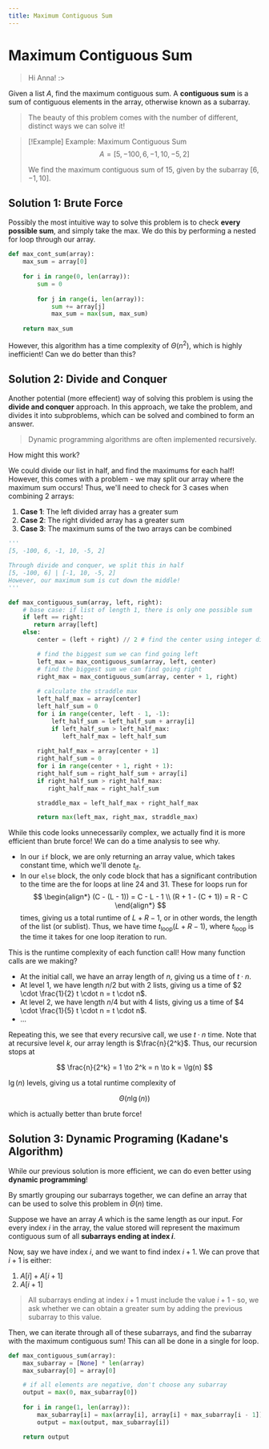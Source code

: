 ```yaml
---
title: Maximum Contiguous Sum
---
```


# Maximum Contiguous Sum
> Hi Anna! :>

Given a list $A$, find the maximum contiguous sum. A **contiguous sum** is a sum of contiguous elements in the array, otherwise known as a subarray.
> The beauty of this problem comes with the number of different, distinct ways we can solve it! 

> [!Example] Example: Maximum Contiguous Sum
> $$
> A = [5, -100, 6, -1, 10, -5, 2]
> $$
>
> We find the maximum contiguous sum of 15, given by the subarray $[6, -1, 10]$.

## Solution 1: Brute Force
Possibly the most intuitive way to solve this problem is to check **every possible sum**, and simply take the max. We do this by performing a nested for loop through our array.

```python
def max_cont_sum(array):
    max_sum = array[0]
    
    for i in range(0, len(array)):
        sum = 0
        
        for j in range(i, len(array)):
            sum += array[j]
            max_sum = max(sum, max_sum)
    
    return max_sum
```

However, this algorithm has a time complexity of $\Theta(n^2)$, which is highly inefficient! Can we do better than this?

## Solution 2: Divide and Conquer
Another potential (more effecient) way of solving this problem is using the **divide and conquer** approach. In this approach, we take the problem, and divides it into subproblems, which can be solved and combined to form an answer.
> Dynamic programming algorithms are often implemented recursively.

How might this work?

We could divide our list in half, and find the maximums for each half! However, this comes with a problem - we may split our array where the maximum sum occurs! Thus, we'll need to check for 3 cases when combining 2 arrays:
1. **Case 1**: The left divided array has a greater sum
2. **Case 2**: The right divided array has a greater sum
3. **Case 3**: The maximum sums of the two arrays can be combined

```python
'''
[5, -100, 6, -1, 10, -5, 2]

Through divide and conquer, we split this in half
[5, -100, 6] | [-1, 10, -5, 2]
However, our maximum sum is cut down the middle!
'''

def max_contiguous_sum(array, left, right):
    # base case: if list of length 1, there is only one possible sum
    if left == right:
       return array[left]
    else:
        center = (left + right) // 2 # find the center using integer division

        # find the biggest sum we can find going left
        left_max = max_contiguous_sum(array, left, center)
        # find the biggest sum we can find going right
        right_max = max_contiguous_sum(array, center + 1, right)
        
        # calculate the straddle max
        left_half_max = array[center]
        left_half_sum = 0
        for i in range(center, left - 1, -1):
            left_half_sum = left_half_sum + array[i]
            if left_half_sum > left_half_max:
               left_half_max = left_half_sum
        
        right_half_max = array[center + 1]
        right_half_sum = 0
        for i in range(center + 1, right + 1):
	    right_half_sum = right_half_sum + array[i]
	    if right_half_sum > right_half_max:
	       right_half_max = right_half_sum

        straddle_max = left_half_max + right_half_max

        return max(left_max, right_max, straddle_max)
```

While this code looks unnecessarily complex, we actually find it is more efficient than brute force! We can do a time analysis to see why.
- In our `if` block, we are only returning an array value, which takes constant time, which we'll denote $t_{\text{if}}$.
- In our `else` block, the only code block that has a significant contribution to the time are the for loops at line 24 and 31. These for loops run for
  $$
  \begin{align*}
	(C - (L - 1)) = C - L - 1 \\
	(R + 1 - (C + 1)) = R - C
  \end{align*}
  $$
  times, giving us a total runtime of $L + R - 1$, or in other words, the length of the list (or sublist). Thus, we have time $t_{\text{loop}} (L + R - 1)$, where $t_{\text{loop}}$ is the time it takes for one loop iteration to run.

This is the runtime complexity of each function call! How many function calls are we making?
- At the initial call, we have an array length of $n$, giving us a time of $t \cdot n$.
- At level 1, we have length $n / 2$ but with 2 lists, giving us a time of $2 \cdot \frac{1}{2} t \cdot n = t \cdot n$.
- At level 2, we have length $n / 4$ but with 4 lists, giving us a time of $4 \cdot \frac{1}{5} t \cdot n = t \cdot n$.
- ...

Repeating this, we see that every recursive call, we use $t \cdot n$ time. Note that at recursive level $k$, our array length is $\frac{n}{2^k}$. Thus, our recursion stops at

$$
\frac{n}{2^k} = 1 \to 2^k = n \to k = \lg(n)
$$

$\lg(n)$ levels, giving us a total runtime complexity of

$$
\Theta( n \lg(n))
$$

which is actually better than brute force!

## Solution 3: Dynamic Programing (Kadane's Algorithm)
While our previous solution is more efficient, we can do even better using **dynamic programming**!

By smartly grouping our subarrays together, we can define an array that can be used to solve this problem in $\Theta(n)$ time.

Suppose we have an array $A$ which is the same length as our input. For every index $i$ in the array, the value stored will represent the maximum contiguous sum of all **subarrays ending at index $i$**.

Now, say we have index $i$, and we want to find index $i + 1$. We can prove that $i + 1$ is either:
1. $A[i] + A[i + 1]$
2. $A[i + 1]$

> All subarrays ending at index $i + 1$ must include the value $i + 1$ - so, we ask whether we can obtain a greater sum by adding the previous subarray to this value.

Then, we can iterate through all of these subarrays, and find the subarray with the maximum contiguous sum! This can all be done in a single for loop.

```python
def max_contiguous_sum(array):
    max_subarray = [None] * len(array)
    max_subarray[0] = array[0]

    # if all elements are negative, don't choose any subarray
    output = max(0, max_subarray[0]) 
    
    for i in range(1, len(array)):
        max_subarray[i] = max(array[i], array[i] + max_subarray[i - 1])
        output = max(output, max_subarray[i])

    return output
```